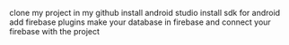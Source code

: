 clone my project in my github
install android studio
install sdk for android
add firebase plugins
make your database in firebase
and connect your firebase with the project
